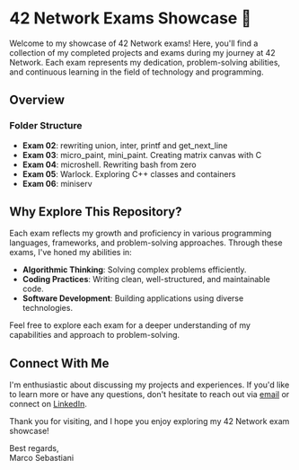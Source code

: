 # 42 Network Exams Showcase 🚀

Welcome to my showcase of 42 Network exams! Here, you'll find a collection of my completed projects and exams during my journey at 42 Network. Each exam represents my dedication, problem-solving abilities, and continuous learning in the field of technology and programming.

## Overview

### Folder Structure
- **Exam 02**: rewriting union, inter, printf and get_next_line
- **Exam 03**: micro_paint, mini_paint. Creating matrix canvas with C
- **Exam 04**: microshell. Rewriting bash from zero
- **Exam 05**: Warlock. Exploring C++ classes and containers
- **Exam 06**: miniserv

## Why Explore This Repository?
Each exam reflects my growth and proficiency in various programming languages, frameworks, and problem-solving approaches. Through these exams, I've honed my abilities in:

- **Algorithmic Thinking**: Solving complex problems efficiently.
- **Coding Practices**: Writing clean, well-structured, and maintainable code.
- **Software Development**: Building applications using diverse technologies.

Feel free to explore each exam for a deeper understanding of my capabilities and approach to problem-solving.

## Connect With Me

I'm enthusiastic about discussing my projects and experiences. If you'd like to learn more or have any questions, don't hesitate to reach out via [email](mailto:msebastiani93@gmail.com) or connect on [LinkedIn](https://www.linkedin.com/in/marco-sebastiani-123520b9/).

Thank you for visiting, and I hope you enjoy exploring my 42 Network exam showcase!

Best regards,  
Marco Sebastiani
